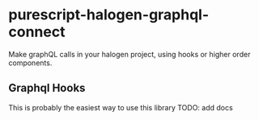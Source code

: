 # purescript-halogen-graphql-connect

Make graphQL calls in your halogen project, using hooks or higher order components. 

## Graphql Hooks 

This is probably the easiest way to use this library
TODO: add docs

